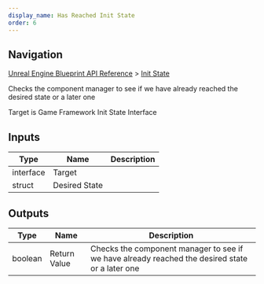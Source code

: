 ```yaml
---
display_name: Has Reached Init State
order: 6
---
```

## Navigation

[Unreal Engine Blueprint API Reference](https://dev.epicgames.com/documentation/en-us/unreal-engine/BlueprintAPI) > [Init State](https://dev.epicgames.com/documentation/en-us/unreal-engine/BlueprintAPI/InitState)

Checks the component manager to see if we have already reached the desired state or a later one

Target is Game Framework Init State Interface

## Inputs

| Type | Name | Description |
| --- | --- | --- |
| interface | Target |  |
| struct | Desired State |  |

## Outputs

| Type | Name | Description |
| --- | --- | --- |
| boolean | Return Value | Checks the component manager to see if we have already reached the desired state or a later one |
